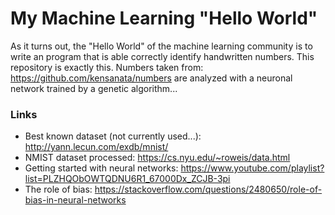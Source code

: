 # My Machine Learning "Hello World"

As it turns out, the "Hello World" of the machine learning community is to write an program that 
is able correctly identify handwritten numbers. 
This repository is exactly this. Numbers taken from: https://github.com/kensanata/numbers are analyzed 
with a neuronal network trained by a genetic algorithm...

### Links
* Best known dataset (not currently used...): http://yann.lecun.com/exdb/mnist/
* NMIST dataset processed: https://cs.nyu.edu/~roweis/data.html
* Getting started with neural networks: https://www.youtube.com/playlist?list=PLZHQObOWTQDNU6R1_67000Dx_ZCJB-3pi
* The role of bias: https://stackoverflow.com/questions/2480650/role-of-bias-in-neural-networks
